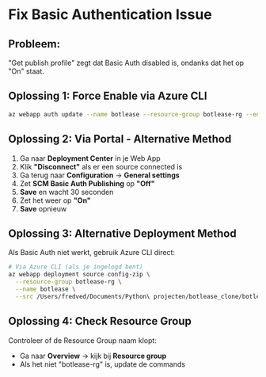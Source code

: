 # Fix Basic Authentication Issue

## Probleem: 
"Get publish profile" zegt dat Basic Auth disabled is, ondanks dat het op "On" staat.

## Oplossing 1: Force Enable via Azure CLI
```bash
az webapp auth update --name botlease --resource-group botlease-rg --enabled true
```

## Oplossing 2: Via Portal - Alternative Method
1. Ga naar **Deployment Center** in je Web App
2. Klik **"Disconnect"** als er een source connected is
3. Ga terug naar **Configuration** → **General settings**
4. Zet **SCM Basic Auth Publishing** op **"Off"**
5. **Save** en wacht 30 seconden
6. Zet het weer op **"On"**
7. **Save** opnieuw

## Oplossing 3: Alternative Deployment Method
Als Basic Auth niet werkt, gebruik Azure CLI direct:

```bash
# Via Azure CLI (als je ingelogd bent)
az webapp deployment source config-zip \
  --resource-group botlease-rg \
  --name botlease \
  --src /Users/fredved/Documents/Python\ projecten/botlease_clone/botlease-final/backend/backend.zip
```

## Oplossing 4: Check Resource Group
Controleer of de Resource Group naam klopt:
- Ga naar **Overview** → kijk bij **Resource group**
- Als het niet "botlease-rg" is, update de commands